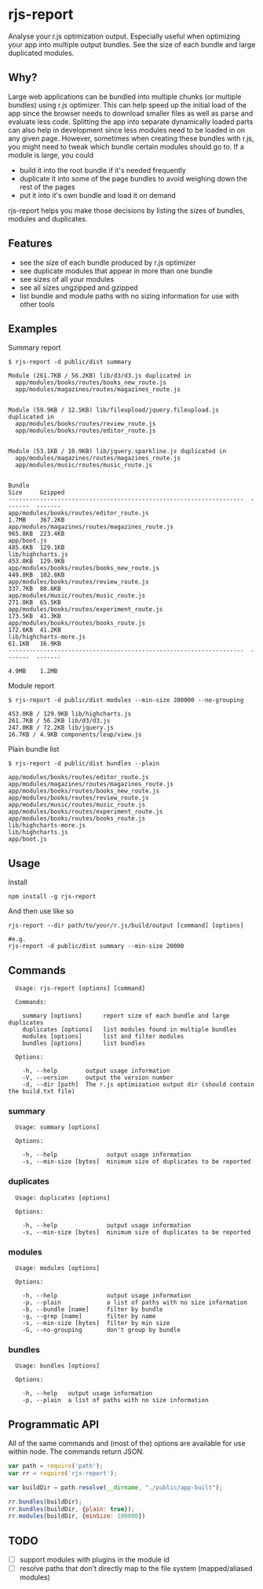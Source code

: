 # rjs-report

Analyse your r.js optimization output. Especially useful when optimizing your app into multiple output bundles. See the size of each bundle and large duplicated modules.

## Why?

Large web applications can be bundled into multiple chunks (or multiple bundles) using r.js optimizer. This can help speed up the initial load of the app since the browser needs to download smaller files as well as parse and evaluate less code. Splitting the app into separate dynamically loaded parts can also help in development since less modules need to be loaded in on any given page. However, sometimes when creating these bundles with r.js, you might need to tweak which bundle certain modules should go to. If a module is large, you could

* build it into the root bundle if it's needed frequently
* duplicate it into some of the page bundles to avoid weighing down the rest of the pages
* put it into it's own bundle and load it on demand

rjs-report helps you make those decisions by listing the sizes of bundles, modules and duplicates.
 
## Features

* see the size of each bundle produced by r.js optimizer
* see duplicate modules that appear in more than one bundle
* see sizes of all your modules
* see all sizes ungzipped and gzipped
* list bundle and module paths with no sizing information for use with other tools

## Examples

Summary report

```
$ rjs-report -d public/dist summary

Module (261.7KB / 56.2KB) lib/d3/d3.js duplicated in
  app/modules/books/routes/books_new_route.js
  app/modules/magazines/routes/magazines_route.js


Module (59.9KB / 12.5KB) lib/fileupload/jquery.fileupload.js duplicated in
  app/modules/books/routes/review_route.js
  app/modules/books/routes/editor_route.js


Module (53.1KB / 10.9KB) lib/jquery.sparkline.js duplicated in
  app/modules/magazines/routes/magazines_route.js
  app/modules/music/routes/music_route.js


Bundle                                                               Size     Gzipped
-------------------------------------------------------------------  -------  -------
app/modules/books/routes/editor_route.js                             1.7MB    367.2KB
app/modules/magazines/routes/magazines_route.js                      965.8KB  223.4KB
app/boot.js                                                          485.6KB  129.1KB
lib/highcharts.js                                                    453.0KB  129.9KB
app/modules/books/routes/books_new_route.js                          449.8KB  102.8KB
app/modules/books/routes/review_route.js                             337.7KB  80.6KB
app/modules/music/routes/music_route.js                              271.8KB  65.5KB
app/modules/books/routes/experiment_route.js                         173.5KB  41.3KB
app/modules/books/routes/books_route.js                              172.6KB  41.2KB
lib/highcharts-more.js                                               61.1KB   16.9KB
-------------------------------------------------------------------  -------  -------
                                                                     4.9MB    1.2MB
```

Module report

```
$ rjs-report -d public/dist modules --min-size 200000 --no-grouping

453.0KB / 129.9KB lib/highcharts.js
261.7KB / 56.2KB lib/d3/d3.js
247.0KB / 72.2KB lib/jquery.js
16.7KB / 4.9KB components/leap/view.js
```

Plain bundle list

```
$ rjs-report -d public/dist bundles --plain

app/modules/books/routes/editor_route.js
app/modules/magazines/routes/magazines_route.js
app/modules/books/routes/books_new_route.js
app/modules/books/routes/review_route.js
app/modules/music/routes/music_route.js
app/modules/books/routes/experiment_route.js
app/modules/books/routes/books_route.js
lib/highcharts-more.js
lib/highcharts.js
app/boot.js
```

## Usage

Install
```
npm install -g rjs-report
```

And then use like so

```
rjs-report --dir path/to/your/r.js/build/output [command] [options]

#e.g.
rjs-report -d public/dist summary --min-size 20000
```

## Commands

```
  Usage: rjs-report [options] [command]

  Commands:

    summary [options]      report size of each bundle and large duplicates
    duplicates [options]   list modules found in multiple bundles
    modules [options]      list and filter modules
    bundles [options]      list bundles

  Options:

    -h, --help        output usage information
    -V, --version     output the version number
    -d, --dir [path]  The r.js optimization output dir (should contain the build.txt file)
```

### summary

```
  Usage: summary [options]

  Options:

    -h, --help              output usage information
    -s, --min-size [bytes]  minimum size of duplicates to be reported
```

### duplicates

```
  Usage: duplicates [options]

  Options:

    -h, --help              output usage information
    -s, --min-size [bytes]  minimum size of duplicates to be reported
```

### modules

```
  Usage: modules [options]

  Options:

    -h, --help              output usage information
    -p, --plain             a list of paths with no size information
    -b, --bundle [name]     filter by bundle
    -g, --grep [name]       filter by name
    -s, --min-size [bytes]  filter by min size
    -G, --no-grouping       don't group by bundle
```

### bundles

```
  Usage: bundles [options]

  Options:

    -h, --help   output usage information
    -p, --plain  a list of paths with no size information
```

## Programmatic API

All of the same commands and (most of the) options are available for use within node. The commands return JSON.

```js
var path = require('path');
var rr = require('rjs-report');

var buildDir = path.resolve(__dirname, "./public/app-built");

rr.bundles(buildDir);
rr.bundles(buildDir, {plain: true});
rr.modules(buildDir, {minSize: 100000})
```

## TODO
- [ ] support modules with plugins in the module id
- [ ] resolve paths that don't directly map to the file system (mapped/aliased modules)